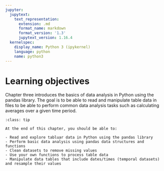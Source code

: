 ```yaml
---
jupyter:
  jupytext:
    text_representation:
      extension: .md
      format_name: markdown
      format_version: '1.3'
      jupytext_version: 1.16.4
  kernelspec:
    display_name: Python 3 (ipykernel)
    language: python
    name: python3
---
```


<!-- #region editable=true slideshow={"slide_type": ""} tags=["learning_objectives"] -->
# Learning objectives
<!-- #endregion -->

<!-- #region editable=true slideshow={"slide_type": ""} -->
Chapter three introduces the basics of data analysis in Python using the pandas library. The goal is to be able to read and manipulate table data in files to be able to perform common data analysis tasks such as calculating averages over a given time period.
<!-- #endregion -->

<!-- #region editable=true slideshow={"slide_type": ""} tags=["lo_box"] -->
```{admonition} Learning objectives
:class: tip

At the end of this chapter, you should be able to:

- Read and explore tabluar data in Python using the pandas library
- Perform basic data analysis using pandas data structures and functions
- Clean datasets to remove missing values
- Use your own functions to process table data
- Manipulate data tables that include dates/times (temporal datasets) and resample their values

```
<!-- #endregion -->
